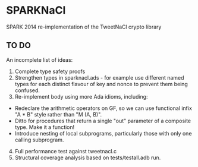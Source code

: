 # SPARKNaCl
SPARK 2014 re-implementation of the TweetNaCl crypto library

## TO DO

An incomplete list of ideas:

1. Complete type safety proofs
2. Strengthen types in sparknacl.ads - for example use different named types for each distinct flavour of key and nonce to prevent them being confused.
3. Re-implement body using more Ada idioms, including:
  - Redeclare the arithmetic operators on GF, so we can use functional infix "A * B" style rather than "M (A, B)".
  - Ditto for procedures that return a single "out" parameter of a composite type. Make it a function!
  - Introduce nesting of local subprograms, particularly those with only one calling subprogram.
4. Full performance test against tweetnacl.c
5. Structural coverage analysis based on tests/testall.adb run.
